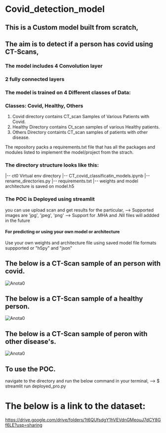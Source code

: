 # Covid_detection_model

## This is a Custom model built from scratch, 
## The aim is to detect if a person has covid using CT-Scans,

### The model includes 4 Convolution layer
### 2 fully connected layers

### The model is trained on 4 Different classes of Data:
### Classes: Covid, Healthy, Others
1. Covid directory contains CT_scan Samples of Various Patients with Covid.
2. Healthy Directory contains Ct_scan samples of  various Healthy patients.
3. Others Directory containts CT_scan samples of patients with other disease.

The repository packs a requirements.txt file that has all the packages and modules listed to implement the model/project
from the strach.


### The directory structure looks like this:
|-- ct0   Virtual env directory
|-- CT_covid_classificatin_models.ipynb
|-- rename_directories.py
|-- requirements.txt
|-- weights and model architecture is saved on model.h5

### The POC is Deployed using streamlit

you can use upload scan and get results for the particular,
--> Supported images are 'jpg', 'jpeg', 'png'
--> Support for .MHA and .NII files will addded in the future

#### For predicting or using your own model or architecture
Use your own weights and architecture file using saved model file
formats suppported or "h5py" and "json"

## The below is a CT-Scan sample of an person with covid.
![Anota0](https://github.com/sahreen-haider/Covid_detection_model/assets/81517526/ffc52414-cffa-447b-885d-90eb64c8271d)

## The below is a CT-Scan sample of a healthy person.
![Anota0](https://github.com/sahreen-haider/Covid_detection_model/assets/81517526/1b253510-7acb-4ee9-a80a-24e13c2749f5)

## The below is a CT-Scan sample of peron with other disease's.
![Anota0](https://github.com/sahreen-haider/Covid_detection_model/assets/81517526/afe864bc-fd7b-4e97-935a-9c38a2196104)

## To use the POC.
navigate to the directory and run the below command in your terminal,
--> $ streamlit run deployed_pro.py


# The below is a link to the dataset:
https://drive.google.com/drive/folders/1t6QUfsdgY1hVEVdnGMeouJ7dCY8Gf6LE?usp=sharing
